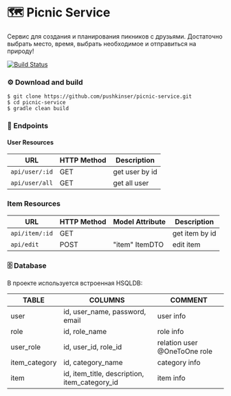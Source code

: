# 🗺️ Picnic Service
Сервис для создания и планирования пикников с друзьями. Достаточно выбрать место, время, выбрать необходимое и отправиться на природу!


[![Build Status](https://travis-ci.org/pushkinser/picnic-service.svg?branch=master)](https://travis-ci.org/pushkinser/picnic-service)

### ⚙ Download and build

```
$ git clone https://github.com/pushkinser/picnic-service.git
$ cd picnic-service
$ gradle clean build
```

### 🚪 Endpoints

#### User Resources

URL               | HTTP Method | Description
------------------|-------------|------------
 `api/user/:id`   | GET         | get user by id
 `api/user/all`   | GET         | get all user


### Item Resources
URL             | HTTP Method |Model Attribute       | Description
----------------|-------------|----------------------|------------
`api/item/:id`  | GET         |                      | get item by id
`api/edit`      | POST        |"item" ItemDTO        | edit item

### 🗄️ Database

В проекте используется встроенная HSQLDB:

TABLE         | COLUMNS                                       |COMMENT
--------------|-----------------------------------------------|---------
user          | id, user_name, password, email                |user info
role          | id, role_name                                 |role info
user_role     | id, user_id, role_id                          |relation user @OneToOne role
item_category | id, category_name                             |category info
item          | id, item_title, description, item_category_id |item info

